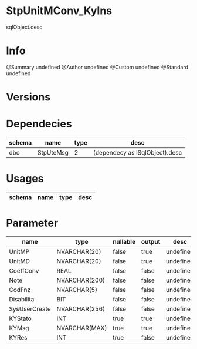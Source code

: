 # StpUnitMConv_KyIns
sqlObject.desc

# Info 
@Summary undefined
@Author undefined
@Custom undefined
@Standard undefined
# Versions 
# Dependecies 

| schema      | name      | type       | desc          |
| ------ | -------- | -------- | ------ |
| dbo | StpUteMsg | 2 | (dependecy as ISqlObject).desc |
# Usages 

| schema      | name      | type       | desc          |
| ------ | -------- | -------- | ------ |
# Parameter

| name      | type      | nullable      | output       | desc          |
| ------ | -------- | -------- | -------- | ------ |
| UnitMP | NVARCHAR(20) | false | true | undefined |
| UnitMD | NVARCHAR(20) | false | true | undefined |
| CoeffConv | REAL | false | false | undefined |
| Note | NVARCHAR(200) | false | false | undefined |
| CodFnz | NVARCHAR(5) | false | false | undefined |
| Disabilita | BIT | false | false | undefined |
| SysUserCreate | NVARCHAR(256) | false | false | undefined |
| KYStato | INT | true | true | undefined |
| KYMsg | NVARCHAR(MAX) | true | true | undefined |
| KYRes | INT | true | false | undefined |

